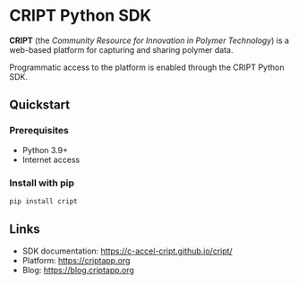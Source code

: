 # CRIPT Python SDK

**CRIPT** (the _Community Resource for Innovation in Polymer Technology_) is a web-based platform for capturing and sharing polymer data. 

Programmatic access to the platform is enabled through the CRIPT Python SDK.

## Quickstart

### Prerequisites
- Python 3.9+
- Internet access

### Install with pip
```bash
pip install cript
```

## Links
- SDK documentation: https://c-accel-cript.github.io/cript/
- Platform: https://criptapp.org
- Blog: https://blog.criptapp.org